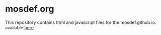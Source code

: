# mosdef.org
This repository contains html and javascript files for the mosdef.github.io. available [here](https://www.mosdef-hub.github.io)
